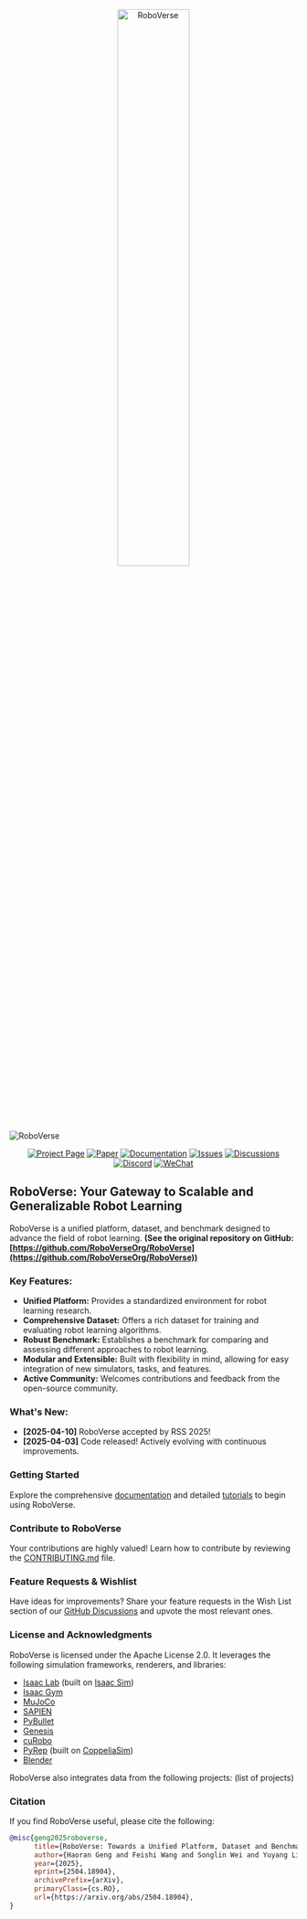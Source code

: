 <p align="center">
  <img src="docs/source/_static/RoboVerse86.22.svg" width="50%" alt="RoboVerse">
</p>

![RoboVerse](docs/source/metasim/images/tea.jpg)

<p align="center">
  <a href="https://roboverseorg.github.io"><img src="https://img.shields.io/badge/project-page-brightgreen" alt="Project Page"></a>
  <a href="https://arxiv.org/abs/2504.18904"><img src="https://img.shields.io/badge/paper-preprint-red" alt="Paper"></a>
  <a href="https://roboverse.wiki"><img src="https://img.shields.io/badge/doc-page-orange" alt="Documentation"></a>
  <a href="https://github.com/RoboVerseOrg/RoboVerse/issues"><img src="https://img.shields.io/github/issues/RoboVerseOrg/RoboVerse?color=yellow" alt="Issues"></a>
  <a href="https://github.com/RoboVerseOrg/RoboVerse/discussions"><img src="https://img.shields.io/github/discussions/RoboVerseOrg/RoboVerse?color=blueviolet" alt="Discussions"></a>
  <a href="https://discord.gg/6e2CPVnAD3"><img src="https://img.shields.io/discord/1356345436927168552?logo=discord&color=blue" alt="Discord"></a>
  <a href="docs/source/_static/wechat.jpg"><img src="https://img.shields.io/badge/wechat-QR_code-green" alt="WeChat"></a>
</p>

## RoboVerse: Your Gateway to Scalable and Generalizable Robot Learning

RoboVerse is a unified platform, dataset, and benchmark designed to advance the field of robot learning.  **(See the original repository on GitHub: [https://github.com/RoboVerseOrg/RoboVerse](https://github.com/RoboVerseOrg/RoboVerse))**

### Key Features:

*   **Unified Platform:** Provides a standardized environment for robot learning research.
*   **Comprehensive Dataset:** Offers a rich dataset for training and evaluating robot learning algorithms.
*   **Robust Benchmark:** Establishes a benchmark for comparing and assessing different approaches to robot learning.
*   **Modular and Extensible:** Built with flexibility in mind, allowing for easy integration of new simulators, tasks, and features.
*   **Active Community:** Welcomes contributions and feedback from the open-source community.

### What's New:

*   **[2025-04-10]** RoboVerse accepted by RSS 2025!
*   **[2025-04-03]** Code released! Actively evolving with continuous improvements.

### Getting Started

Explore the comprehensive [documentation](https://roboverse.wiki/metasim/#) and detailed [tutorials](https://roboverse.wiki/metasim/get_started/quick_start/0_static_scene) to begin using RoboVerse.

### Contribute to RoboVerse

Your contributions are highly valued! Learn how to contribute by reviewing the [CONTRIBUTING.md](./CONTRIBUTING.md) file.

### Feature Requests & Wishlist

Have ideas for improvements? Share your feature requests in the Wish List section of our [GitHub Discussions](https://github.com/RoboVerseOrg/RoboVerse/discussions/categories/wish-list) and upvote the most relevant ones.

### License and Acknowledgments

RoboVerse is licensed under the Apache License 2.0. It leverages the following simulation frameworks, renderers, and libraries:

*   [Isaac Lab](https://github.com/isaac-sim/IsaacLab) (built on [Isaac Sim](https://docs.isaacsim.omniverse.nvidia.com/latest/index.html))
*   [Isaac Gym](https://developer.nvidia.com/isaac-gym)
*   [MuJoCo](https://github.com/google-deepmind/mujoco)
*   [SAPIEN](https://github.com/haosulab/SAPIEN)
*   [PyBullet](https://github.com/bulletphysics/bullet3)
*   [Genesis](https://github.com/Genesis-Embodied-AI/Genesis)
*   [cuRobo](https://github.com/NVlabs/curobo)
*   [PyRep](https://github.com/stepjam/PyRep) (built on [CoppeliaSim](https://www.coppeliarobotics.com/))
*   [Blender](https://www.blender.org/)

RoboVerse also integrates data from the following projects: (list of projects)

### Citation

If you find RoboVerse useful, please cite the following:

```bibtex
@misc{geng2025roboverse,
      title={RoboVerse: Towards a Unified Platform, Dataset and Benchmark for Scalable and Generalizable Robot Learning}, 
      author={Haoran Geng and Feishi Wang and Songlin Wei and Yuyang Li and Bangjun Wang and Boshi An and Charlie Tianyue Cheng and Haozhe Lou and Peihao Li and Yen-Jen Wang and Yutong Liang and Dylan Goetting and Chaoyi Xu and Haozhe Chen and Yuxi Qian and Yiran Geng and Jiageng Mao and Weikang Wan and Mingtong Zhang and Jiangran Lyu and Siheng Zhao and Jiazhao Zhang and Jialiang Zhang and Chengyang Zhao and Haoran Lu and Yufei Ding and Ran Gong and Yuran Wang and Yuxuan Kuang and Ruihai Wu and Baoxiong Jia and Carlo Sferrazza and Hao Dong and Siyuan Huang and Yue Wang and Jitendra Malik and Pieter Abbeel},
      year={2025},
      eprint={2504.18904},
      archivePrefix={arXiv},
      primaryClass={cs.RO},
      url={https://arxiv.org/abs/2504.18904}, 
}
```